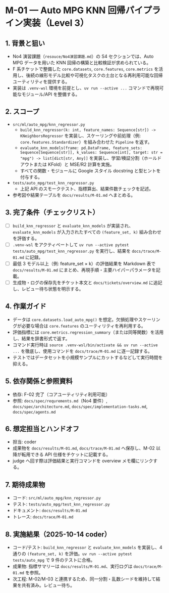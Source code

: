 # M-01 — Auto MPG KNN 回帰パイプライン実装（Level 3）

## 1. 背景と狙い
- No4 演習課題（`resouce/No4演習課題.md`）の S4 セクションでは、Auto MPG データを用いた KNN 回帰の構築と比較検証が求められている。
- F 系チケットで整備した `core.datasets`, `core.features`, `core.metrics` を活用し、後続の線形モデル比較や可視化タスクの土台となる再利用可能な回帰ユーティリティを提供する。
- 実装は `.venv-wsl` 環境を前提とし、`uv run --active ...` コマンドで再現可能なモジュール/API を整備する。

## 2. スコープ
- `src/ml/auto_mpg/knn_regressor.py`
  - `build_knn_regressor(k: int, feature_names: Sequence[str]) -> KNeighborsRegressor` を実装し、スケーリングや前処理（例: `core.features.Standardizer`）を組み合わせた `Pipeline` を返す。
  - `evaluate_knn_models(frame: pd.DataFrame, feature_sets: Sequence[Sequence[str]], k_values: Sequence[int], target: str = "mpg") -> list[dict[str, Any]]` を実装し、学習/検証分割（ホールドアウトまたは KFold）と MSE/R2 計算を実施。
  - すべての関数・モジュールに Google スタイル docstring と型ヒントを付与する。
- `tests/auto_mpg/test_knn_regressor.py`
  - 上記 API のスモークテスト、指標算出、結果件数チェックを記述。
- 参考図や結果テーブルを `docs/results/M-01.md` へまとめる。

## 3. 完了条件（チェックリスト）
- [ ] `build_knn_regressor` と `evaluate_knn_models` が実装され、`evaluate_knn_models` が入力されたすべての `(feature_set, k)` 組み合わせを評価する。
- [ ] `.venv-wsl` をアクティベートして `uv run --active pytest tests/auto_mpg/test_knn_regressor.py` を実行し、結果を `docs/trace/M-01.md` に記録。
- [ ] 最低 3 モデル以上（例: feature_set × k）の評価結果を Markdown 表で `docs/results/M-01.md` にまとめ、再現手順・主要ハイパーパラメータを記載。
- [ ] 生成物・ログの保存先をチケット本文と `docs/tickets/overview.md` に追記し、レビュー待ち状態を明示する。

## 4. 作業ガイド
- データは `core.datasets.load_auto_mpg()` を想定。欠損処理やスケーリングが必要な場合は `core.features` のユーティリティを再利用する。
- 評価指標には `core.metrics.regression_summary`（または同等関数）を活用し、結果を辞書形式で返す。
- コマンド実行時は `source .venv-wsl/bin/activate && uv run --active ...` を徹底し、使用コマンドを `docs/trace/M-01.md` に逐一記録する。
- テストではデータセットを小規模サンプルにカットするなどして実行時間を抑える。

## 5. 依存関係と参照資料
- 依存: F-02 完了（コアユーティリティ利用可能）
- 参照: `docs/spec/requrements.md`（No4 要件）, `docs/spec/architecture.md`, `docs/spec/implementation-tasks.md`, `docs/spec/agents.md`

## 6. 想定担当とハンドオフ
- 担当: coder
- 成果物を `docs/results/M-01.md`, `docs/trace/M-01.md` へ保存し、M-02 以降が転用できる API 仕様をチケットに記載する。
- judge へ回す際は評価結果と実行コマンドを overview メモ欄にリンクする。

## 7. 期待成果物
- コード: `src/ml/auto_mpg/knn_regressor.py`
- テスト: `tests/auto_mpg/test_knn_regressor.py`
- ドキュメント: `docs/results/M-01.md`
- トレース: `docs/trace/M-01.md`

## 8. 実施結果（2025-10-14 coder）
- コード/テスト: `build_knn_regressor` と `evaluate_knn_models` を実装し、4 通りの `(feature_set, k)` を評価。`uv run --active pytest tests/auto_mpg` で 9 件のテストに合格。
- 成果物: 指標サマリーは `docs/results/M-01.md`、実行ログは `docs/trace/M-01.md` を参照。
- 次工程: M-02/M-03 と連携するため、同一分割・乱数シードを維持して結果を共有済み。レビュー待ち。
